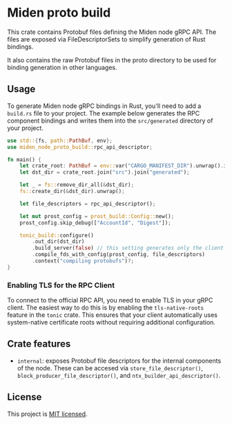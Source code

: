 # Miden proto build

This crate contains Protobuf files defining the Miden node gRPC API. The files are exposed via FileDescriptorSets to simplify generation of Rust bindings.

It also contains the raw Protobuf files in the proto directory to be used for binding generation in other languages.

## Usage
To generate Miden node gRPC bindings in Rust, you'll need to add a `build.rs` file to your project. The example below generates the RPC component bindings and writes them into the `src/generated` directory of your project.

```rust
use std::{fs, path::PathBuf, env};
use miden_node_proto_build::rpc_api_descriptor;

fn main() {
    let crate_root: PathBuf = env::var("CARGO_MANIFEST_DIR").unwrap().into();
    let dst_dir = crate_root.join("src").join("generated");

    let _ = fs::remove_dir_all(&dst_dir);
    fs::create_dir(&dst_dir).unwrap();

    let file_descriptors = rpc_api_descriptor();

    let mut prost_config = prost_build::Config::new();
    prost_config.skip_debug(["AccountId", "Digest"]);

    tonic_build::configure()
        .out_dir(dst_dir)
        .build_server(false) // this setting generates only the client side of the rpc api
        .compile_fds_with_config(prost_config, file_descriptors)
        .context("compiling protobufs")?;
}
```

### Enabling TLS for the RPC Client
To connect to the official RPC API, you need to enable TLS in your gRPC client. The easiest way to do this is by enabling the `tls-native-roots` feature in the `tonic` crate. This ensures that your client automatically uses system-native certificate roots without requiring additional configuration.

## Crate features

- `internal`: exposes Protobuf file descriptors for the internal components of the node. These can be accesed via `store_file_descriptor()`, `block_producer_file_descriptor()`, and `ntx_builder_api_descriptor()`.

## License
This project is [MIT licensed](../../LICENSE).
